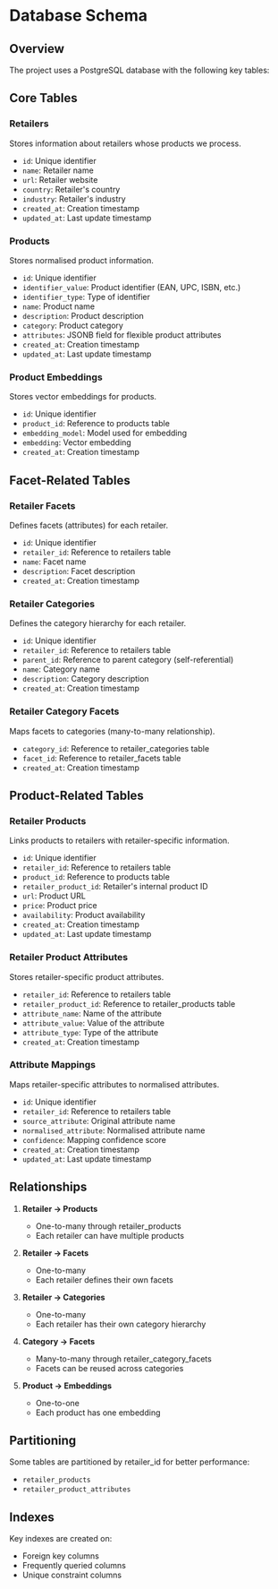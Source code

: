 # Database Schema

## Overview

The project uses a PostgreSQL database with the following key tables:

## Core Tables

### Retailers
Stores information about retailers whose products we process.
- `id`: Unique identifier
- `name`: Retailer name
- `url`: Retailer website
- `country`: Retailer's country
- `industry`: Retailer's industry
- `created_at`: Creation timestamp
- `updated_at`: Last update timestamp

### Products
Stores normalised product information.
- `id`: Unique identifier
- `identifier_value`: Product identifier (EAN, UPC, ISBN, etc.)
- `identifier_type`: Type of identifier
- `name`: Product name
- `description`: Product description
- `category`: Product category
- `attributes`: JSONB field for flexible product attributes
- `created_at`: Creation timestamp
- `updated_at`: Last update timestamp

### Product Embeddings
Stores vector embeddings for products.
- `id`: Unique identifier
- `product_id`: Reference to products table
- `embedding_model`: Model used for embedding
- `embedding`: Vector embedding
- `created_at`: Creation timestamp

## Facet-Related Tables

### Retailer Facets
Defines facets (attributes) for each retailer.
- `id`: Unique identifier
- `retailer_id`: Reference to retailers table
- `name`: Facet name
- `description`: Facet description
- `created_at`: Creation timestamp

### Retailer Categories
Defines the category hierarchy for each retailer.
- `id`: Unique identifier
- `retailer_id`: Reference to retailers table
- `parent_id`: Reference to parent category (self-referential)
- `name`: Category name
- `description`: Category description
- `created_at`: Creation timestamp

### Retailer Category Facets
Maps facets to categories (many-to-many relationship).
- `category_id`: Reference to retailer_categories table
- `facet_id`: Reference to retailer_facets table
- `created_at`: Creation timestamp

## Product-Related Tables

### Retailer Products
Links products to retailers with retailer-specific information.
- `id`: Unique identifier
- `retailer_id`: Reference to retailers table
- `product_id`: Reference to products table
- `retailer_product_id`: Retailer's internal product ID
- `url`: Product URL
- `price`: Product price
- `availability`: Product availability
- `created_at`: Creation timestamp
- `updated_at`: Last update timestamp

### Retailer Product Attributes
Stores retailer-specific product attributes.
- `retailer_id`: Reference to retailers table
- `retailer_product_id`: Reference to retailer_products table
- `attribute_name`: Name of the attribute
- `attribute_value`: Value of the attribute
- `attribute_type`: Type of the attribute
- `created_at`: Creation timestamp

### Attribute Mappings
Maps retailer-specific attributes to normalised attributes.
- `id`: Unique identifier
- `retailer_id`: Reference to retailers table
- `source_attribute`: Original attribute name
- `normalised_attribute`: Normalised attribute name
- `confidence`: Mapping confidence score
- `created_at`: Creation timestamp
- `updated_at`: Last update timestamp

## Relationships

1. **Retailer → Products**
   - One-to-many through retailer_products
   - Each retailer can have multiple products

2. **Retailer → Facets**
   - One-to-many
   - Each retailer defines their own facets

3. **Retailer → Categories**
   - One-to-many
   - Each retailer has their own category hierarchy

4. **Category → Facets**
   - Many-to-many through retailer_category_facets
   - Facets can be reused across categories

5. **Product → Embeddings**
   - One-to-one
   - Each product has one embedding

## Partitioning

Some tables are partitioned by retailer_id for better performance:
- `retailer_products`
- `retailer_product_attributes`

## Indexes

Key indexes are created on:
- Foreign key columns
- Frequently queried columns
- Unique constraint columns 